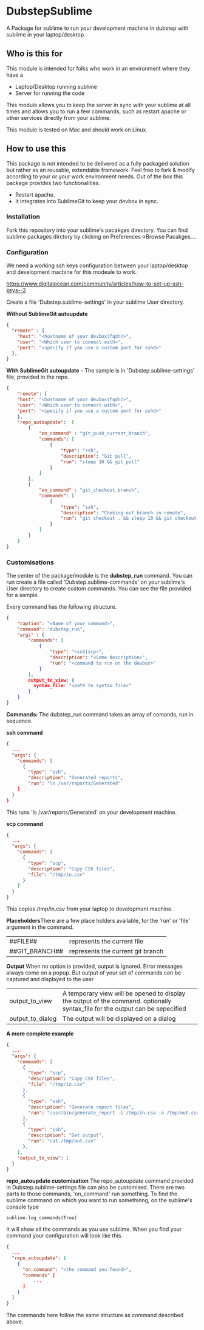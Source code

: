 DubstepSublime
==============

A Package for sublime to run your development machine in dubstep with sublime in your laptop/desktop.

<h2>Who is this for</h2>
This module is intended for folks who work in an environment where they have a
<ul>
<li>Laptop/Desktop running sublime</li>
<li>Server for running the code</li>
</ul>

This module allows you to keep the server in sync with your sublime at all times and allows you to run a few commands, such as restart apache or other services directly from your sublime.

This module is tested on Mac and should work on Linux.

<h2>How to use this</h2>
This package is not intended to be delivered as a fully packaged solution but rather as an reusable, extendable framework. Feel free to fork & modify according to your or your work environment needs. Out of the box this package provides two functionalities.
<ul>
<li>Restart apache.</li>
<li>It integrates into SublimeGit to keep your devbox in sync.</li>
</ul>

<h3>Installation</h3>
Fork this repository into your sublime's pacakges directory. You can find sublime packages dirctory by clicking on Preferences->Browse Pacakges....

<h3>Configuration</h3>
We need a working ssh keys configuration between your laptop/desktop and development machine for this modeule to work.

https://www.digitalocean.com/community/articles/how-to-set-up-ssh-keys--2

Create a file 'Dubstep.sublime-settings' in your sublime User directory. 

<b>Without SublimeGit autoupdate</b>

```JSON
{
  "remote" : {
    "host": "<hostname of your devbox(fqdn)>",
    "user": "<Which user to connect with>",
    "port": "<specify if you use a custom port for sshd>"
  },
}
```

<b>With SublimeGit autoupdate</b> - The sample is in 'Dubstep.sublime-settings' file, provided in the repo. 

```JSON
{	
	"remote": {
    "host": "<hostname of your devbox(fqdn)>",
    "user": "<Which user to connect with>",
    "port": "<specify if you use a custom port for sshd>"
	},
	"repo_autoupdate":  [
		{
			"on_command" : "git_push_current_branch",
			"commands": [
				{
					"type": "ssh",
					"description": "Git pull",
					"run": "sleep 10 && git pull"
				}
			]
		},
		{
			"on_command" : "git_checkout_branch",
			"commands": [
				{
					"type": "ssh",
					"description": "Cheking out branch in remote",
					"run": "git checkout . && sleep 10 && git checkout ##GIT_BRANCH##"
				}
			]
		}
	]
}

```
<h3>Customisations</h3>
The center of the package/module is the <b>dubstep_run</b> command. You can run create a file called 'Dubstep.sublime-commands' on your sublime's User directory to create custom commands. You can see the file provided for a sample.

Every command has the following structure.

```JSON
{
	"caption": "<Name of your command>",
	"command": "dubstep_run",
	"args" : {
		"commands": [
			{
				"type": "<ssh|scp>",
				"description": "<Some description>",
				"run": "<command to run on the devbox>"
			}
		],
		output_to_view: {
		  syntax_file: "<path to syntax file>"
		}
	}
}
```

<b>Commands: </b>The dubstep_run command takes an array of comands, run in sequence. <br />

<b>ssh command</b>
```JSON
{
  ...
  "args": {
    "commands": [
      {
        "type": "ssh",
        "description": "Generated reports",
        "run": "ls /var/reports/Generated"
    ]
  }
}
```
This runs 'ls /var/reports/Generated' on your development machine.

<b>scp command</b>
```JSON
{
  ...
  "args": {
    "commands": [
      {
        "type": "scp",
        "description": "Copy CSV files",
        "file": "/tmp/in.csv"
      }
    ]
  }
}
```

This copies /tmp/in.csv from your laptop to development machine.

<b>Placeholders</b>There are a few place holders available, for the 'run' or 'file' argument in the command.
<table>
<tr><td>##FILE##</td><td>represents the current file</td></tr>
<tr><td>##GIT_BRANCH##</td><td>represents the current git branch</td></tr>
</table>

<b>Output</b> When no option is provided, output is ignored. Error messages always come on a popup. But output of your set of commands can be captured and displayed to the user

<table>
<tr><td>output_to_view</td><td>A temporary view will be opened to display the output of the command. optionally syntax_file for the output can be sepecified</td></tr>
<tr><td>output_to_dialog</td><td>The output will be displayed on a dialog</td></tr>
</table>

<b>A more complete example</b>
```JSON
{
  ...
  "args": {
    "commands": [
      {
        "type": "scp",
        "description": "Copy CSV files",
        "file": "/tmp/in.csv"
      },
      {
        "type": "ssh",
        "description": "Generate report files",
        "run": "/usr/bin/generate_report -i /tmp/in.csv -o /tmp/out.csv"
      },
      {
        "type": "ssh",
        "description": "Get output",
        "run": "cat /tmp/out.csv"
      },
    ],
    "output_to_view": 1
  }
}
```

<b>repo_autoupdate customisation</b>
The repo_autoupdate command provided in Dubstep.sublime-settings file can also be customised. There are two parts to those commands, 'on_command' run something. To find the sublime command on which you want to run somethinng, on the sublime's console type 

```
sublime.log_commands(True)
```

It will show all the commands as you use sublime. When you find your command your configuration will look like this.
```JSON
{
  ...
  "repo_autoupdate": [
    {
      "on_command": "<the command you found>",
      "commands" [
          ...
      ]
    }
  ]
}
```

The commands here follow the same structure as command described above.
